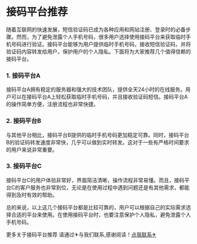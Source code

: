 # 接码平台推荐

随着互联网的快速发展，短信验证码已成为各种应用和网站注册、登录时的必备步骤。然而，为了避免泄露个人手机号码，很多用户选择使用接码平台来获取临时手机号码进行验证。接码平台能够为用户提供临时手机号码，接收短信验证码，并将验证码内容转发给用户，保护用户的个人隐私。下面将为大家推荐几个值得信赖的接码平台。

### 1. 接码平台A

接码平台A拥有稳定的服务器和强大的技术团队，提供全天24小时的在线服务。用户可以在接码平台A上轻松获取临时手机号码，并且接收验证码短信。接码平台A的操作简单方便，注册流程也非常快捷。

### 2. 接码平台B

与其他平台相比，接码平台B提供的临时手机号码更加稳定可靠。同时，接码平台B的验证码转发速度非常快，几乎可以做到实时转发。这对于一些有严格时间要求的用户来说非常重要。

### 3. 接码平台C

接码平台C的用户体验非常好，界面简洁清晰，操作流程非常易懂。而且，接码平台C的客户服务也非常到位，无论是在使用过程中遇到问题还是有其他需求，都能得到及时有效的帮助。

总的来说，以上这几个接码平台都是比较可靠的，用户可以根据自己的实际需求选择合适的平台来使用。在使用接码平台时，也要注意保护个人隐私，避免泄露个人手机号码。

更多关于接码平台推荐 请通过✈与我们联系,感谢阅读！[点我联系✈](https://in.k02.cc)